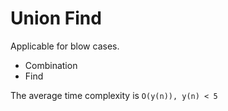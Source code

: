 # Union Find

Applicable for blow cases.

- Combination
- Find

The average time complexity is `O(y(n)), y(n) < 5`
